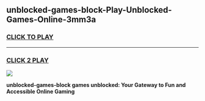 
## unblocked-games-block-Play-Unblocked-Games-Online-3mm3a
<h3>
<a href="https://premium76.site?title=unblocked-games-block&ref=25A">CLICK TO PLAY</a></h3>
<hr>

<h3>
<a href="https://premium76.site?title=unblocked-games-block&ref=25A">CLICK 2 PLAY</a>
  
</h3>

<a href="https://premium76.site?title=unblocked-games-block&ref=25A"><img src="https://clearcache.store/games.png"></a>


**unblocked-games-block games unblocked: Your Gateway to Fun and Accessible Online Gaming**
